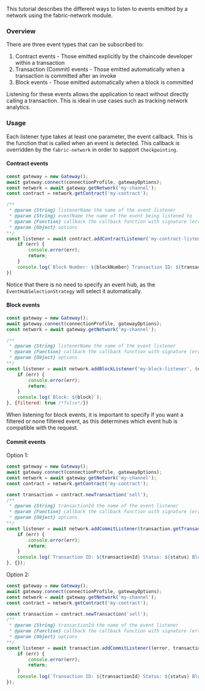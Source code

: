 This tutorial describes the different ways to listen to events emitted by a network using the fabric-network module.

### Overview

There are three event types that can be subscribed to:
1. Contract events - Those emitted explicitly by the chaincode developer within a transaction
2. Transaction (Commit) events - Those emitted automatically when a transaction is committed after an invoke
3. Block events - Those emitted automatically when a block is committed

Listening for these events allows the application to react without directly calling a transaction. This is ideal in use cases such as tracking network analytics.

### Usage

Each listener type takes at least one parameter, the event callback. This is the function that is called when an event is detected. This callback is overridden by the `fabric-network` in order to support `Checkpointing`. 

#### Contract events

```javascript
const gateway = new Gateway();
await gateway.connect(connectionProfile, gatewayOptions);
const network = await gateway.getNetwork('my-channel');
const contract = network.getContract('my-contract');

/**
 * @param {String} listenerName the name of the event listener
 * @param {String} eventName the name of the event being listened to
 * @param {Function} callback the callback function with signature (error, event, blockNumber, transactionId, status)
 * @param {Object} options
**/
const listener = await contract.addContractListener('my-contract-listener', 'sale', (error, event, blockNumber, transactionId, status) => {
	if (err) {
		console.error(err);
		return;
	}
	console.log(`Block Number: ${blockNumber} Transaction ID: ${transactionId} Status: ${status}`);
})
```
Notice that there is no need to specify an event hub, as the `EventHubSelectionStrategy` will select it automatically.

#### Block events

```javascript
const gateway = new Gateway();
await gateway.connect(connectionProfile, gatewayOptions);
const network = await gateway.getNetwork('my-channel');

/**
 * @param {String} listenerName the name of the event listener
 * @param {Function} callback the callback function with signature (error, blockNumber, transactionId, status)
 * @param {Object} options
**/
const listener = await network.addBlockListener('my-block-listener', (error, block) => {
	if (err) {
		console.error(err);
		return;
	}
	console.log(`Block: ${block}`);
}, {filtered: true /*false*/})
```
When listening for block events, it is important to specify if you want a filtered or none filtered event, as this determines which event hub is compatible with the request. 

#### Commit events

Option 1:
```javascript
const gateway = new Gateway();
await gateway.connect(connectionProfile, gatewayOptions);
const network = await gateway.getNetwork('my-channel');
const contract = network.getContract('my-contract');

const transaction = contract.newTransaction('sell');
/**
 * @param {String} transactionId the name of the event listener
 * @param {Function} callback the callback function with signature (error, transactionId, status, blockNumber)
 * @param {Object} options
**/
const listener = await network.addCommitListener(transaction.getTransactionID().getTransactionID(), (error, transactionId, status, blockNumber) => {
	if (err) {
		console.error(err);
		return;
	}
	console.log(`Transaction ID: ${transactionId} Status: ${status} Block number: ${blockNumber}`);
}, {}); 
```

Option 2:
```javascript
const gateway = new Gateway();
await gateway.connect(connectionProfile, gatewayOptions);
const network = await gateway.getNetwork('my-channel');
const contract = network.getContract('my-contract');

const transaction = contract.newTransaction('sell');
/**
 * @param {String} transactionId the name of the event listener
 * @param {Function} callback the callback function with signature (error, transactionId, status, blockNumber)
 * @param {Object} options
**/
const listener = await transaction.addCommitListener((error, transactionId, status, blockNumber) => {
	if (err) {
		console.error(err);
		return;
	}
	console.log(`Transaction ID: ${transactionId} Status: ${status} Block number: ${blockNumber}`);
}); 
```





